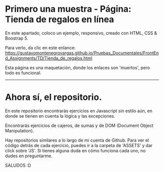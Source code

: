 # Primero una muestra - Página: Tienda de regalos en línea

En este apartado, coloco un ejemplo, responsivo, creado con HTML, CSS & Boostrap 5. 

Para verlo, da clic en este enlance: https://gustavomontenegrovargas.github.io/Pruebas_Documentales/FrontEnd_Assignments/TD/Tienda_de_regalos.html

Esta página es una maquetación, donde los enlaces son 'muertos', pero todo es funcional.

--------------------------------------------------------------------------------------------------------------------------------------------
# Ahora sí, el repositorio.

En este repositorio encontrarás ejercicios en Javascript sin estilo aún, en donde se tienen en cuenta la lógica y las excepciones. 

Encontrarás ejercicios de cajeros, de sumas y de DOM (Document Object Manipulation).

Hay repositorios similares a lo largo de mi cuenta de Github. Para ver el código detrás de cada ejercicio, 
puedes ir a la carpeta de  'ASSETS' y dar click sobre 'JS'. Si tienes alguna duda en cómo funciona cada uno, 
no dudes en preguntarme.


SALUDOS :D


